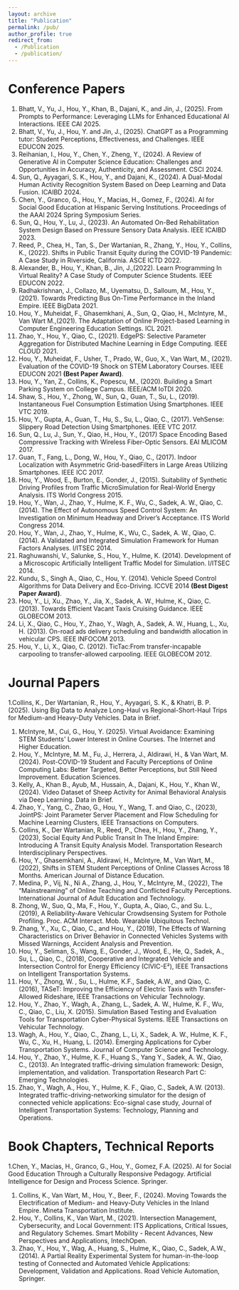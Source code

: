 ```yaml
---
layout: archive
title: "Publication"
permalink: /pub/
author_profile: true
redirect_from:
  - /Publication
  - /publication/
---
```

Conference Papers
======
1. Bhatt, V., Yu, J.,  Hou, Y.,  Khan, B., Dajani, K., and Jin, J., (2025). From Prompts to Performance: Leveraging LLMs for Enhanced Educational AI Interactions. IEEE CAI 2025.
1. Bhatt, V., Yu, J.,  Hou, Y. and Jin, J., (2025).  ChatGPT as a Programming tutor: Student Perceptions, Effectiveness, and Challenges. IEEE EDUCON 2025.
1. Reihanian, I., Hou, Y., Chen, Y., Zheng, Y., (2024). A Review of Generative AI in Computer Science Education: Challenges and Opportunities in Accuracy, Authenticity, and Assessment. CSCI 2024.
1. Sun, Q.,  Ayyagari, S. K., Hou, Y., and Dajani, K.,  (2024).  A Dual-Modal Human Activity Recognition System Based on Deep Learning and Data Fusion. ICAIBD 2024.
1. Chen, Y., Granco, G., Hou, Y., Macias, H., Gomez, F., (2024). AI for Social Good Education at Hispanic Serving Institutions. Proceedings of the AAAI 2024 Spring Symposium Series.
1. Sun, Q.,  Hou, Y., Lu, J., (2023). An Automated On-Bed Rehabilitation System Design Based on Pressure Sensory Data Analysis. IEEE ICAIBD 2023.
1. Reed, P., Chea, H., Tan, S., Der Wartanian, R., Zhang, Y., Hou, Y., Collins, K., (2022). Shifts in Public Transit Equity during the COVID-19 Pandemic: A Case Study in Riverside, California. ASCE ICTD 2022.
1. Alexander, B., Hou, Y., Khan, B., Jin, J.,(2022). Learn Programming In Virtual Reality? A Case Study of Computer Science Students. IEEE EDUCON 2022.
1. Radhakrishnan, J., Collazo, M., Uyematsu, D., Salloum, M., Hou, Y., (2021). Towards Predicting Bus On-Time Performance in the Inland Empire. IEEE BigData 2021.
1. Hou, Y., Muheidat, F., Ghasemkhani, A., Sun, Q., Qiao, H., McIntyre, M., Van Wart M.,(2021). The Adaptation of Online Project-based Learning in Computer Engineering Education Settings. ICL 2021.
1. Zhao, Y., Hou, Y., Qiao, C., (2021). EdgePS: Selective Parameter Aggregation for Distributed Machine Learning in Edge Computing. IEEE CLOUD 2021.
1. Hou, Y., Muheidat, F., Usher, T., Prado, W., Guo, X., Van Wart, M., (2021). Evaluation of the COVID-19 Shock on STEM Laboratory Courses. IEEE EDUCON 2021 __(Best Paper Award)__.
1. Hou, Y., Yan, Z., Collins, K., Popescu, M., (2020). Building a Smart Parking System on College Campus. IEEE/ACM IoTDI 2020.
1. Shaw, S., Hou, Y., Zhong, W., Sun, Q., Guan, T., Su, L., (2019). Instantaneous Fuel Consumption Estimation Using Smartphones. IEEE VTC 2019.
1. Hou, Y., Gupta, A., Guan, T., Hu, S., Su, L., Qiao, C., (2017). VehSense: Slippery Road Detection Using Smartphones. IEEE VTC 2017.
1. Sun, Q., Lu, J., Sun, Y., Qiao, H., Hou, Y., (2017) Space Encoding Based Compressive Tracking with Wireless Fiber-Optic Sensors. EAI MLICOM 2017.
1. Guan, T., Fang, L., Dong, W., Hou, Y., Qiao, C., (2017). Indoor Localization with Asymmetric Grid-basedFilters in Large Areas Utilizing Smartphones. IEEE ICC 2017.
1. Hou, Y., Wood, E., Burton, E., Gonder, J., (2015). Suitability of Synthetic Driving Profiles from Traffic MicroSimulation for Real-World Energy Analysis. ITS World Congress 2015. 
1. Hou, Y., Wan, J., Zhao, Y., Hulme, K. F., Wu, C.,  Sadek, A. W., Qiao, C. (2014). The Effect of Autonomous Speed Control System: An Investigation on Minimum Headway and Driver’s Acceptance. ITS World Congress 2014.
1. Hou, Y., Wan, J., Zhao, Y., Hulme, K., Wu, C., Sadek, A. W., Qiao, C. (2014). A Validated and Integrated Simulation Framework for Human Factors Analyses. I/ITSEC 2014.
1. Raghuwanshi, V., Salunke, S., Hou, Y., Hulme, K. (2014). Development of a Microscopic Artificially Intelligent Traffic Model for Simulation. I/ITSEC 2014.
1. Kundu, S., Singh A., Qiao, C., Hou, Y. (2014). Vehicle Speed Control Algorithms for Data Delivery and Eco-Driving. ICCVE 2014 __(Best Digest Paper Award)__.
1. Hou, Y., Li, Xu., Zhao, Y., Jia, X., Sadek, A. W., Hulme, K., Qiao, C. (2013). Towards Efficient Vacant Taxis Cruising Guidance. IEEE GLOBECOM 2013.
1. Li, X., Qiao, C., Hou, Y., Zhao, Y., Wagh, A., Sadek, A. W., Huang, L., Xu, H. (2013). On-road ads delivery scheduling and bandwidth allocation in vehicular CPS. IEEE INFOCOM 2013.
1. Hou, Y., Li, X., Qiao, C. (2012). TicTac:From transfer-incapable carpooling to transfer-allowed carpooling. IEEE GLOBECOM 2012.

Journal Papers
======
1.Collins, K., Der Wartanian, R., Hou, Y., Ayyagari, S. K., & Khatri, B. P. (2025). Using Big Data to Analyze Long-Haul vs Regional-Short-Haul Trips for Medium-and Heavy-Duty Vehicles. Data in Brief.
1. McIntyre, M., Cui, G., Hou, Y. (2025). Virtual Avoidance: Examining STEM Students' Lower Interest in Online Courses. The Internet and Higher Education.
1. Hou, Y., McIntyre, M. M., Fu, J., Herrera, J., Aldirawi, H., & Van Wart, M. (2024). Post-COVID-19 Student and Faculty Perceptions of Online Computing Labs: Better Targeted, Better Perceptions, but Still Need Improvement. Education Sciences.
1. Kelly, A., Khan B., Ayub, M., Hussain, A., Dajani, K., Hou, Y., Khan W.,(2024). Video Dataset of Sheep Activity for Animal Behavioral Analysis via Deep Learning. Data in Brief.
1. Zhao, Y., Yang, C., Zhao, G., Hou, Y., Wang, T. and Qiao, C., (2023), JointPS: Joint Parameter Server Placement and Flow Scheduling for Machine Learning Clusters, IEEE Transactions on Computers.
1. Collins, K., Der Wartanian, R., Reed, P., Chea, H., Hou, Y., Zhang, Y., (2023), Social Equity And Public Transit In The Inland Empire: Introducing A Transit Equity Analysis Model. Transportation Research Interdisciplinary Perspectives.
1. Hou, Y., Ghasemkhani, A.,  Aldirawi, H., McIntyre, M., Van Wart, M., (2022), Shifts in STEM Student Perceptions of Online Classes Across 18 Months. American Journal of Distance Education.
1. Medina, P., Vij, N., Ni A., Zhang, J., Hou, Y., McIntyre, M., (2022), The “Mainstreaming” of Online Teaching and Conflicted Faculty Perceptions. International Journal of Adult Education and Technology.
1. Zhong, W., Suo, Q., Ma, F., Hou, Y., Gupta, A., Qiao, C., and Su. L., (2019), A Reliability-Aware Vehicular Crowdsensing System for Pothole Profiling. Proc. ACM Interact. Mob. Wearable Ubiquitous Technol. 
1. Zhang, Y., Xu, C., Qiao, C., and Hou, Y., (2019), The Effects of Warning Characteristics on Driver Behavior in Connected Vehicles Systems with Missed Warnings, Accident Analysis and Prevention.
1. Hou, Y., Seliman, S., Wang, E., Gonder, J., Wood, E., He, Q., Sadek, A., Su, L., Qiao, C., (2018), Cooperative and Integrated Vehicle and Intersection Control for Energy Efficiency (CIVIC-E²), IEEE Transactions on Intelligent Transportation Systems.
1. Hou, Y., Zhong, W. , Su, L., Hulme, K.F., Sadek, A.W., and Qiao, C. (2016), TASeT: Improving the Efficiency of Electric Taxis with Transfer-Allowed Rideshare, IEEE Transactions on Vehicular Technology.
1. Hou, Y., Zhao, Y., Wagh, A., Zhang, L., Sadek,  A. W., Hulme, K. F., Wu, C., Qiao, C., Liu, X. (2015). Simulation Based Testing and Evaluation Tools for Transportation Cyber-Physical Systems. IEEE Transactions on Vehicular Technology. 
1. Wagh, A., Hou, Y., Qiao, C., Zhang, L., Li, X., Sadek, A. W., Hulme, K. F., Wu, C., Xu, H., Huang, L. (2014). Emerging Applications for Cyber Transportation Systems. Journal of Computer Science and Technology.
1. Hou, Y., Zhao, Y., Hulme, K. F., Huang S., Yang Y., Sadek, A. W., Qiao, C., (2013). An Integrated traffic-driving simulation framework: Design, implementation, and validation. Transportation Research Part C: Emerging Technologies.
1. Zhao, Y., Wagh, A., Hou, Y., Hulme, K. F., Qiao, C., Sadek, A.W. (2013).  Integrated traffic-driving-networking simulator for the design of connected vehicle applications: Eco-signal case study, Journal of Intelligent Transportation Systems: Technology, Planning and Operations.

Book Chapters, Technical Reports
======
1.Chen, Y., Macias, H., Granco, G., Hou, Y., Gomez, F.A. (2025).  AI for Social Good Education Through a Culturally Responsive Pedagogy.  Artificial Intelligence for Design and Process Science. Springer.
1. Collins, K., Van Wart, M., Hou, Y., Beer, F., (2024). Moving Towards the Electrification of Medium- and Heavy-Duty Vehicles in the Inland Empire. Mineta Transportation Institute.
1. Hou, Y., Collins, K., Van Wart, M., (2021). Intersection Management, Cybersecurity, and Local Government: ITS Applications, Critical Issues, and Regulatory Schemes. Smart Mobility - Recent Advances, New Perspectives and Applications, IntechOpen.
1. Zhao, Y., Hou, Y., Wag, A., Huang, S., Hulme, K., Qiao, C., Sadek, A.W., (2014). A Partial Reality Experimental System for human-in-the-loop testing of Connected and  Automated Vehicle Applications: Development, Validation and Applications. Road Vehicle Automation, Springer.
